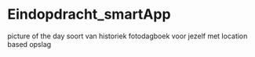 # Eindopdracht_smartApp

picture of the day 
soort van historiek fotodagboek voor jezelf met location based opslag
